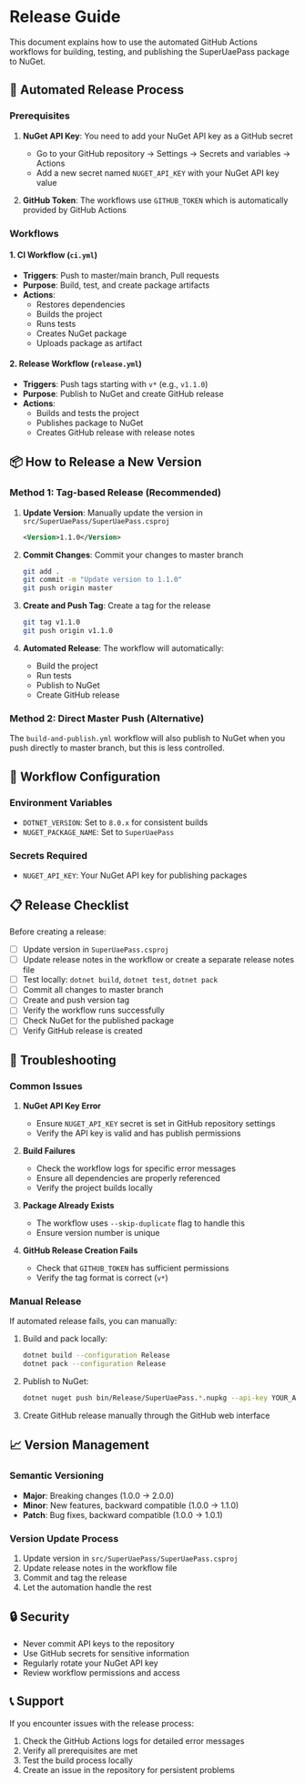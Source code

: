 # Release Guide

This document explains how to use the automated GitHub Actions workflows for building, testing, and publishing the SuperUaePass package to NuGet.

## 🚀 Automated Release Process

### Prerequisites

1. **NuGet API Key**: You need to add your NuGet API key as a GitHub secret
   - Go to your GitHub repository → Settings → Secrets and variables → Actions
   - Add a new secret named `NUGET_API_KEY` with your NuGet API key value

2. **GitHub Token**: The workflows use `GITHUB_TOKEN` which is automatically provided by GitHub Actions

### Workflows

#### 1. CI Workflow (`ci.yml`)
- **Triggers**: Push to master/main branch, Pull requests
- **Purpose**: Build, test, and create package artifacts
- **Actions**: 
  - Restores dependencies
  - Builds the project
  - Runs tests
  - Creates NuGet package
  - Uploads package as artifact

#### 2. Release Workflow (`release.yml`)
- **Triggers**: Push tags starting with `v*` (e.g., `v1.1.0`)
- **Purpose**: Publish to NuGet and create GitHub release
- **Actions**:
  - Builds and tests the project
  - Publishes package to NuGet
  - Creates GitHub release with release notes

## 📦 How to Release a New Version

### Method 1: Tag-based Release (Recommended)

1. **Update Version**: Manually update the version in `src/SuperUaePass/SuperUaePass.csproj`
   ```xml
   <Version>1.1.0</Version>
   ```

2. **Commit Changes**: Commit your changes to master branch
   ```bash
   git add .
   git commit -m "Update version to 1.1.0"
   git push origin master
   ```

3. **Create and Push Tag**: Create a tag for the release
   ```bash
   git tag v1.1.0
   git push origin v1.1.0
   ```

4. **Automated Release**: The workflow will automatically:
   - Build the project
   - Run tests
   - Publish to NuGet
   - Create GitHub release

### Method 2: Direct Master Push (Alternative)

The `build-and-publish.yml` workflow will also publish to NuGet when you push directly to master branch, but this is less controlled.

## 🔧 Workflow Configuration

### Environment Variables
- `DOTNET_VERSION`: Set to `8.0.x` for consistent builds
- `NUGET_PACKAGE_NAME`: Set to `SuperUaePass`

### Secrets Required
- `NUGET_API_KEY`: Your NuGet API key for publishing packages

## 📋 Release Checklist

Before creating a release:

- [ ] Update version in `SuperUaePass.csproj`
- [ ] Update release notes in the workflow or create a separate release notes file
- [ ] Test locally: `dotnet build`, `dotnet test`, `dotnet pack`
- [ ] Commit all changes to master branch
- [ ] Create and push version tag
- [ ] Verify the workflow runs successfully
- [ ] Check NuGet for the published package
- [ ] Verify GitHub release is created

## 🐛 Troubleshooting

### Common Issues

1. **NuGet API Key Error**
   - Ensure `NUGET_API_KEY` secret is set in GitHub repository settings
   - Verify the API key is valid and has publish permissions

2. **Build Failures**
   - Check the workflow logs for specific error messages
   - Ensure all dependencies are properly referenced
   - Verify the project builds locally

3. **Package Already Exists**
   - The workflow uses `--skip-duplicate` flag to handle this
   - Ensure version number is unique

4. **GitHub Release Creation Fails**
   - Check that `GITHUB_TOKEN` has sufficient permissions
   - Verify the tag format is correct (`v*`)

### Manual Release

If automated release fails, you can manually:

1. Build and pack locally:
   ```bash
   dotnet build --configuration Release
   dotnet pack --configuration Release
   ```

2. Publish to NuGet:
   ```bash
   dotnet nuget push bin/Release/SuperUaePass.*.nupkg --api-key YOUR_API_KEY --source https://api.nuget.org/v3/index.json
   ```

3. Create GitHub release manually through the GitHub web interface

## 📈 Version Management

### Semantic Versioning
- **Major**: Breaking changes (1.0.0 → 2.0.0)
- **Minor**: New features, backward compatible (1.0.0 → 1.1.0)
- **Patch**: Bug fixes, backward compatible (1.0.0 → 1.0.1)

### Version Update Process
1. Update version in `src/SuperUaePass/SuperUaePass.csproj`
2. Update release notes in the workflow file
3. Commit and tag the release
4. Let the automation handle the rest

## 🔒 Security

- Never commit API keys to the repository
- Use GitHub secrets for sensitive information
- Regularly rotate your NuGet API key
- Review workflow permissions and access

## 📞 Support

If you encounter issues with the release process:

1. Check the GitHub Actions logs for detailed error messages
2. Verify all prerequisites are met
3. Test the build process locally
4. Create an issue in the repository for persistent problems
